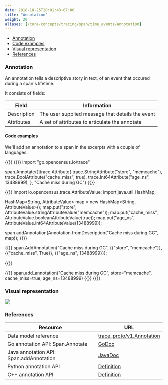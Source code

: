 ```yaml
---
date: 2018-10-25T20:01:43-07:00
title: "Annotation"
weight: 20
aliases: [/core-concepts/tracing/span/time_events/annotation]
---
```


- [Annotation](#annotation)
- [Code examples](#code-examples)
- [Visual representation](#visual-representation)
- [References](#references)

### Annotation

An annotation tells a descriptive story in text, of an event that occured during a span's lifetime.

It consists of fields:

Field|Information
---|---
Description|The user supplied message that details the event
Attributes|A set of attributes to articulate the annotate

#### Code examples

We'll add an annotation to a span in the excerpts with a couple of languages:

{{<tabs Go Java CplusPlus Python>}}
{{<highlight go>}}
import "go.opencensus.io/trace"

span.Annotate([]trace.Attribute{
    trace.StringAttribute("store", "memcache"),
    trace.BoolAttribute("cache_miss", true),
    trace.Int64Attribute("age_ns", 13488999),
}, "Cache miss during GC")
{{</highlight>}}

{{<highlight java>}}
import io.opencensus.trace.AttributeValue;
import java.util.HashMap;

HashMap<String, AttributeValue> map = new HashMap<String, AttributeValue>();
map.put("store", AttributeValue.stringAttributeValue("memcache"));
map.put("cache_miss", AttributeValue.booleanAttributeValue(true));
map.put("age_ns", AttributeValue.int64AttributeValue(13488999));

span.addAnnotation(Annotation.fromDescription("Cache miss during GC", map));
{{</highlight>}}

{{<highlight cpp>}}
span.AddAnnotation("Cache miss during GC",  {{"store", "memcache"}},
                                        {{"cache_miss", True}}, {{"age_ns", 13488999}});
                                            
{{</highlight>}}

{{<highlight python>}}
span.add_annotation("Cache miss during GC", store="memcache", cache_miss=true, age_ns=13488999)
{{</highlight>}}
{{</tabs>}}

### Visual representation
![](/images/span-annotation-sample.png)

### References

Resource|URL
---|---
Data model reference|[trace_proto/v1.Annotation](https://github.com/census-instrumentation/opencensus-proto/blob/99162e4df59df7e6f54a8a33b80f0020627d8405/src/opencensus/proto/trace/v1/trace.proto#L146-L153)
Go annotation API: Span.Annotate|[GoDoc](https://godoc.org/go.opencensus.io/trace#Span.Annotate)
Java annotation API: Span.addAnnotation|[JavaDoc](https://static.javadoc.io/io.opencensus/opencensus-api/0.16.1/io/opencensus/trace/Span.html#addAnnotation-java.lang.String-java.util.Map-)
Python annotation API|[Definition](https://github.com/census-instrumentation/opencensus-python/blob/d9384fdfafebe678aef0d28a237d098f4e240ad7/opencensus/trace/span.py#L188-L200)
C++ annotation API|[Definition](https://github.com/census-instrumentation/opencensus-cpp/blob/c5e59c48a3c40a7da737391797423b88e93fd4bb/opencensus/trace/span.h#L119-L123)
